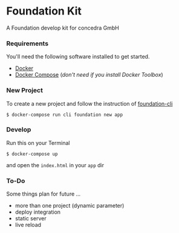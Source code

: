 # Foundation Kit

A Foundation develop kit for concedra GmbH

### Requirements

You'll need the following software installed to get started.

* [Docker](https://docs.docker.com/engine/installation/#time-based-release-schedule)
* [Docker Compose](https://docs.docker.com/compose/) (*don't need if you install Docker Toolbox*)


### New Project

To create a new project and follow the instruction of [foundation-cli](https://github.com/zurb/foundation-cli)

    $ docker-compose run cli foundation new app
    

### Develop

Run this on your Terminal

    $ docker-compose up

and open the `index.html` in your `app` dir


### To-Do

Some things plan for future ...

* more than one project (dynamic parameter)
* deploy integration
* static server
* live reload
